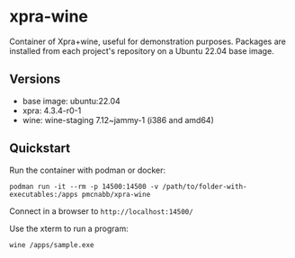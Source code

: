 # xpra-wine
Container of Xpra+wine, useful for demonstration purposes. Packages are installed from each project's repository on a Ubuntu 22.04 base image.

## Versions
* base image: ubuntu:22.04
* xpra: 4.3.4-r0-1
* wine: wine-staging 7.12~jammy-1 (i386 and amd64)

## Quickstart
Run the container with podman or docker:
```
podman run -it --rm -p 14500:14500 -v /path/to/folder-with-executables:/apps pmcnabb/xpra-wine
```

Connect in a browser to `http://localhost:14500/`

Use the xterm to run a program:
```
wine /apps/sample.exe
```
